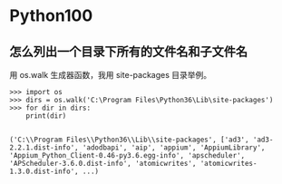 # Python100



## 怎么列出一个目录下所有的文件名和子文件名

用 os.walk 生成器函数，我用 site-packages 目录举例。


```
>>> import os
>>> dirs = os.walk('C:\Program Files\Python36\Lib\site-packages')
>>> for dir in dirs:
    print(dir)

    
('C:\\Program Files\\Python36\\Lib\\site-packages', ['ad3', 'ad3-2.2.1.dist-info', 'adodbapi', 'aip', 'appium', 'AppiumLibrary', 'Appium_Python_Client-0.46-py3.6.egg-info', 'apscheduler', 'APScheduler-3.6.0.dist-info', 'atomicwrites', 'atomicwrites-1.3.0.dist-info', ...)
```
